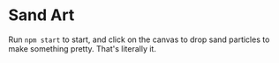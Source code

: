 # Sand Art
Run `npm start` to start, and click on the canvas to drop sand particles to make something pretty. That's literally it.
